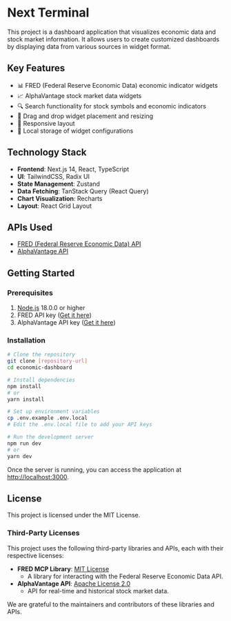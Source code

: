# Next Terminal

This project is a dashboard application that visualizes economic data and stock market information. It allows users to create customized dashboards by displaying data from various sources in widget format.

## Key Features

- 📊 FRED (Federal Reserve Economic Data) economic indicator widgets
- 📈 AlphaVantage stock market data widgets
- 🔍 Search functionality for stock symbols and economic indicators
- 🧩 Drag and drop widget placement and resizing
- 📱 Responsive layout
- 💾 Local storage of widget configurations

## Technology Stack

- **Frontend**: Next.js 14, React, TypeScript
- **UI**: TailwindCSS, Radix UI
- **State Management**: Zustand
- **Data Fetching**: TanStack Query (React Query)
- **Chart Visualization**: Recharts
- **Layout**: React Grid Layout

## APIs Used

- [FRED (Federal Reserve Economic Data) API](https://fred.stlouisfed.org/docs/api/fred/)
- [AlphaVantage API](https://www.alphavantage.co/documentation/)

## Getting Started

### Prerequisites

1. [Node.js](https://nodejs.org/) 18.0.0 or higher
2. FRED API key ([Get it here](https://fred.stlouisfed.org/docs/api/api_key.html))
3. AlphaVantage API key ([Get it here](https://www.alphavantage.co/support/#api-key))

### Installation

```bash
# Clone the repository
git clone [repository-url]
cd economic-dashboard

# Install dependencies
npm install
# or
yarn install

# Set up environment variables
cp .env.example .env.local
# Edit the .env.local file to add your API keys

# Run the development server
npm run dev
# or
yarn dev
```

Once the server is running, you can access the application at [http://localhost:3000](http://localhost:3000).

## License

This project is licensed under the MIT License.

### Third-Party Licenses

This project uses the following third-party libraries and APIs, each with their respective licenses:

- **FRED MCP Library**: [MIT License](https://opensource.org/licenses/MIT)
  - A library for interacting with the Federal Reserve Economic Data API.
- **AlphaVantage API**: [Apache License 2.0](https://www.apache.org/licenses/LICENSE-2.0)
  - API for real-time and historical stock market data.

We are grateful to the maintainers and contributors of these libraries and APIs.
